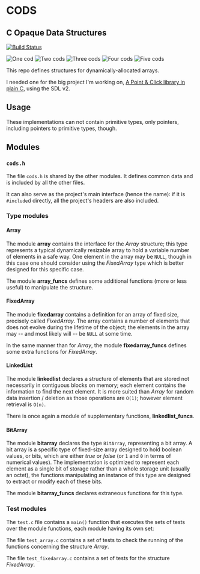 # CODS

## C Opaque Data Structures


[![Build Status](https://travis-ci.org/Moonstroke/CODS.svg?branch=master)
](https://travis-ci.org/Moonstroke/CODS)


![One cod](https://vignette.wikia.nocookie.net/minecraft/images/a/ab/RawFish.png/revision/latest "Cods!")
![Two cods](https://vignette.wikia.nocookie.net/minecraft/images/a/ab/RawFish.png/revision/latest "Cods!")
![Three cods](https://vignette.wikia.nocookie.net/minecraft/images/a/ab/RawFish.png/revision/latest "Cods!")
![Four cods](https://vignette.wikia.nocookie.net/minecraft/images/a/ab/RawFish.png/revision/latest "Cods!")
![Five cods](https://vignette.wikia.nocookie.net/minecraft/images/a/ab/RawFish.png/revision/latest "Cods!")


This repo defines structures for dynamically-allocated arrays.

I needed one for the big project I'm working on, [A Point & Click library in
plain C](https://github.com/Moonstroke/C-SDL-Point-Click), using the SDL v2.




## Usage

These implementations can not contain primitive types, only pointers, including
pointers to primitive types, though.




## Modules


### `cods.h`

The file `cods.h` is shared by the other modules. It defines common data and
is included by all the other files.

It can also serve as the project's main interface (hence the name): if it is
`#include`d directly, all the project's headers are also included.


### Type modules

#### Array

The module **array** contains the interface for the *Array* structure; this type
represents a typical dynamically resizable array to hold a variable number of
elements in a safe way. One element in the array may be `NULL`, though in this
case one should consider using the *FixedArray* type which is better
designed for this specific case.

The module **array_funcs** defines some additional functions (more or less
useful) to manipulate the structure.


#### FixedArray

The module **fixedarray** contains a definition for an array of fixed size,
precisely called *FixedArray*. The array contains a number of elements that does
not evolve during the lifetime of the object; the elements in the array may --
and most likely will -- be `NULL` at some time.

In the same manner than for *Array*, the module **fixedarray_funcs** defines
some extra functions for *FixedArray*.


#### LinkedList

The module **linkedlist** declares a structure of elements that are stored not
necessarily in contiguous blocks on memory; each element contains the
information to find the next element. It is more suited than *Array* for random
data insertion / deletion as those operations are `O(1)`; however element
retrieval is `O(n)`.

There is once again a module of supplementary functions, **linkedlist_funcs**.


#### BitArray

The module **bitarray** declares the type `BitArray`, representing a bit array.
A bit array is a specific type of fixed-size array designed to hold boolean
values, or bits, which are either *true* or *false* (or `1` and `0` in terms of
numerical values). The implementation is optimized to represent each element as
a single bit of storage rather than a whole storage unit (usually an octet), the
functions manipulating an instance of this type are designed to extract or
modify each of these bits.

The module **bitarray_funcs** declares extraneous functions for this type.



### Test modules

The `test.c` file contains a `main()` function that executes the sets of tests
over the module functions, each module having its own set:

The file `test_array.c` contains a set of tests to check the running of the
functions concerning the structure *Array*.

The file `test_fixedarray.c` contains a set of tests for the structure
*FixedArray*.
